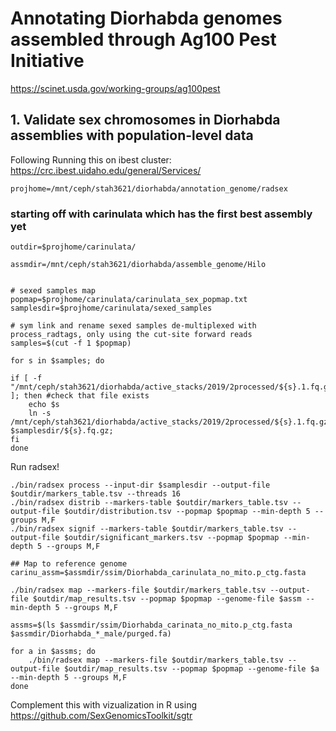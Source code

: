 # Annotating Diorhabda genomes assembled through Ag100 Pest Initiative 
https://scinet.usda.gov/working-groups/ag100pest

## 1. Validate sex chromosomes in Diorhabda assemblies with population-level data
Following 
Running this on ibest cluster: https://crc.ibest.uidaho.edu/general/Services/ 


```
projhome=/mnt/ceph/stah3621/diorhabda/annotation_genome/radsex

```

### starting off with carinulata which has the first best assembly yet
 
```
outdir=$projhome/carinulata/

assmdir=/mnt/ceph/stah3621/diorhabda/assemble_genome/Hilo


# sexed samples map
popmap=$projhome/carinulata/carinulata_sex_popmap.txt
samplesdir=$projhome/carinulata/sexed_samples

# sym link and rename sexed samples de-multiplexed with process_radtags, only using the cut-site forward reads
samples=$(cut -f 1 $popmap)

for s in $samples; do

if [ -f "/mnt/ceph/stah3621/diorhabda/active_stacks/2019/2processed/${s}.1.fq.gz" ]; then #check that file exists 
	echo $s 
	ln -s /mnt/ceph/stah3621/diorhabda/active_stacks/2019/2processed/${s}.1.fq.gz $samplesdir/${s}.fq.gz;  
fi
done
```

Run radsex!

```
./bin/radsex process --input-dir $samplesdir --output-file $outdir/markers_table.tsv --threads 16
./bin/radsex distrib --markers-table $outdir/markers_table.tsv --output-file $outdir/distribution.tsv --popmap $popmap --min-depth 5 --groups M,F
./bin/radsex signif --markers-table $outdir/markers_table.tsv --output-file $outdir/significant_markers.tsv --popmap $popmap --min-depth 5 --groups M,F

## Map to reference genome
carinu_assm=$assmdir/ssim/Diorhabda_carinulata_no_mito.p_ctg.fasta  

./bin/radsex map --markers-file $outdir/markers_table.tsv --output-file $outdir/map_results.tsv --popmap $popmap --genome-file $assm --min-depth 5 --groups M,F

assms=$(ls $assmdir/ssim/Diorhabda_carinata_no_mito.p_ctg.fasta $assmdir/Diorhabda_*_male/purged.fa)

for a in $assms; do
	./bin/radsex map --markers-file $outdir/markers_table.tsv --output-file $outdir/map_results.tsv --popmap $popmap --genome-file $a --min-depth 5 --groups M,F
done
```

Complement this with vizualization in R using https://github.com/SexGenomicsToolkit/sgtr  






